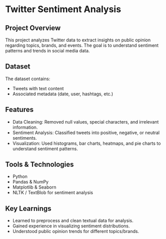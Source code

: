 # Twitter Sentiment Analysis

## Project Overview
This project analyzes Twitter data to extract insights on public opinion regarding topics, brands, and events. The goal is to understand sentiment patterns and trends in social media data.

## Dataset
The dataset contains:
- Tweets with text content
- Associated metadata (date, user, hashtags, etc.)

## Features
- Data Cleaning: Removed null values, special characters, and irrelevant information.
- Sentiment Analysis: Classified tweets into positive, negative, or neutral sentiments.
- Visualization: Used histograms, bar charts, heatmaps, and pie charts to understand sentiment patterns.

## Tools & Technologies
- Python
- Pandas & NumPy
- Matplotlib & Seaborn
- NLTK / TextBlob for sentiment analysis

## Key Learnings
- Learned to preprocess and clean textual data for analysis.
- Gained experience in visualizing sentiment distributions.
- Understood public opinion trends for different topics/brands.
